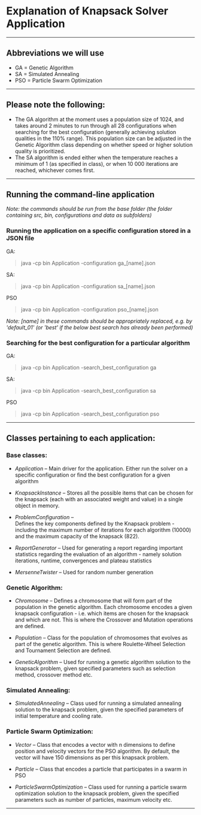 # Explanation of Knapsack Solver Application

-------------------------------------------------------------------------------------------------------
## Abbreviations we will use

* GA = Genetic Algorithm
* SA = Simulated Annealing 
* PSO = Particle Swarm Optimization

-------------------------------------------------------------------------------------------------------

## Please note the following:

* The GA algorithm at the moment uses a population size of 1024, and takes around 2 minutes to run 
  through all 28 configurations when searching for the best configuration (generally achieving
  solution qualities in the 110% range). This population size can be adjusted in the Genetic Algorithm
  class depending on whether speed or higher solution quality is prioritized.
* The SA algorithm is ended either when the temperature reaches a minimum of 1 (as specified in class),
  or when 10 000 iterations are reached, whichever comes first. 

-------------------------------------------------------------------------------------------------------

## Running the command-line application

<em> Note: the commands should be run from the base folder (the folder containing src, bin, configurations and data as subfolders) </em>

### Running the application on a specific configuration stored in a JSON file

GA:

> java -cp bin Application -configuration ga_[name].json

SA: 

> java -cp bin Application -configuration sa_[name].json

PSO

> java -cp bin Application -configuration pso_[name].json

<em> Note: [name] in these commands should be appropriately replaced, e.g. by 'default_01' (or 'best' if the below best search has already been performed) </em>

### Searching for the best configuration for a particular algorithm

GA:

> java -cp bin Application -search_best_configuration ga

SA: 

> java -cp bin Application -search_best_configuration sa

PSO

> java -cp bin Application -search_best_configuration pso

-------------------------------------------------------------------------------------------------------

## Classes pertaining to each application:

###   Base classes:

* <em>Application</em> –
        Main driver for the application. Either run the solver on a specific
        configuration or find the best configuration for a given algorithm

* <em>KnapsackInstance</em> – 
        Stores all the possible items that can be chosen for the knapsack
        (each with an associated weight and value) in a single object in memory.

* <em>ProblemConfiguration</em> –  
        Defines the key components defined by the Knapsack problem - including the
        maximum number of iterations for each algorithm (10000) and the maximum capacity
        of the knapsack (822).

* <em>ReportGenerator</em> – 
        Used for generating a report regarding important statistics regarding
        the evaluation of an algorithm - namely solution iterations, runtime,
        convergences and plateau statistics

* <em>MersenneTwister</em> – 
        Used for random number generation

###  Genetic Algorithm:

* <em>Chromosome</em> – 
    Defines a chromosome that will form part of the population in the genetic
    algorithm. Each chromosome encodes a given knapsack configuration - i.e.
    which items are chosen for the knapsack and which are not.  This is where 
    the Crossover and Mutation operations are defined.

* <em>Population</em> – 
    Class for the population of chromosomes that evolves as part of the genetic
    algorithm. This is where Roulette-Wheel Selection and Tournament Selection 
    are defined.

* <em>GeneticAlgorithm</em> – 
    Used for running a genetic algorithm solution to the knapsack problem,
    given specified parameters such as selection method, crossover method
    etc.

###   Simulated Annealing:

* <em>SimulatedAnnealing</em> – 
    Class used for running a simulated annealing solution to the knapsack
    problem, given the specified parameters of initial temperature and cooling
    rate.

###   Particle Swarm Optimization:

* <em>Vector</em> – 
    Class that encodes a vector with n dimensions to define position and velocity vectors for the
    PSO algorithm. By default, the vector will have 150 dimensions as per this knapsack problem.

* <em>Particle</em> – 
    Class that encodes a particle that participates in a swarm in PSO

* <em>ParticleSwarmOptimization</em> – 
    Class used for running a particle swarm optimization solution to the knapsack
    problem, given the specified parameters such as number of particles, maximum
    velocity etc.

-------------------------------------------------------------------------------------------------------

   
